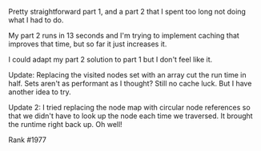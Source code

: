 Pretty straightforward part 1, and a part 2 that I spent too long not doing what I had to do.

My part 2 runs in 13 seconds and I'm trying to implement caching that improves that time, but so far it just increases it.

I could adapt my part 2 solution to part 1 but I don't feel like it.

Update: Replacing the visited nodes set with an array cut the run time in half. Sets aren't as performant as I thought? Still no cache luck. But I have another idea to try.

Update 2: I tried replacing the node map with circular node references so that we didn't have to look up the node each time we traversed. It brought the runtime right back up. Oh well!

Rank #1977
